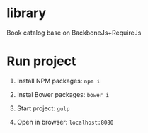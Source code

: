 # library
Book catalog base on BackboneJs+RequireJs

# Run project

1. Install NPM packages: `npm i`

2. Instal Bower packages: `bower i`

3. Start project: `gulp`

4. Open in browser: `localhost:8080`

